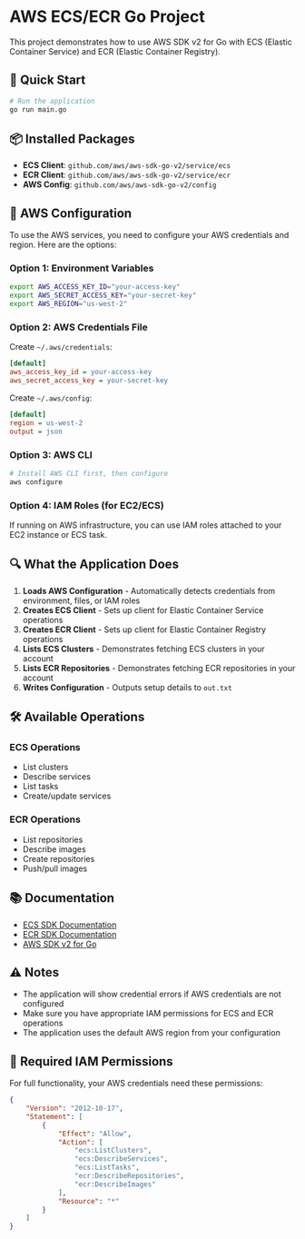 # AWS ECS/ECR Go Project

This project demonstrates how to use AWS SDK v2 for Go with ECS (Elastic Container Service) and ECR (Elastic Container Registry).

## 🚀 Quick Start

```bash
# Run the application
go run main.go
```

## 📦 Installed Packages

- **ECS Client**: `github.com/aws/aws-sdk-go-v2/service/ecs`
- **ECR Client**: `github.com/aws/aws-sdk-go-v2/service/ecr`
- **AWS Config**: `github.com/aws/aws-sdk-go-v2/config`

## 🔧 AWS Configuration

To use the AWS services, you need to configure your AWS credentials and region. Here are the options:

### Option 1: Environment Variables
```bash
export AWS_ACCESS_KEY_ID="your-access-key"
export AWS_SECRET_ACCESS_KEY="your-secret-key"
export AWS_REGION="us-west-2"
```

### Option 2: AWS Credentials File
Create `~/.aws/credentials`:
```ini
[default]
aws_access_key_id = your-access-key
aws_secret_access_key = your-secret-key
```

Create `~/.aws/config`:
```ini
[default]
region = us-west-2
output = json
```

### Option 3: AWS CLI
```bash
# Install AWS CLI first, then configure
aws configure
```

### Option 4: IAM Roles (for EC2/ECS)
If running on AWS infrastructure, you can use IAM roles attached to your EC2 instance or ECS task.

## 🔍 What the Application Does

1. **Loads AWS Configuration** - Automatically detects credentials from environment, files, or IAM roles
2. **Creates ECS Client** - Sets up client for Elastic Container Service operations
3. **Creates ECR Client** - Sets up client for Elastic Container Registry operations
4. **Lists ECS Clusters** - Demonstrates fetching ECS clusters in your account
5. **Lists ECR Repositories** - Demonstrates fetching ECR repositories in your account
6. **Writes Configuration** - Outputs setup details to `out.txt`

## 🛠️ Available Operations

### ECS Operations
- List clusters
- Describe services
- List tasks
- Create/update services

### ECR Operations
- List repositories
- Describe images
- Create repositories
- Push/pull images

## 📚 Documentation

- [ECS SDK Documentation](https://pkg.go.dev/github.com/aws/aws-sdk-go-v2/service/ecs)
- [ECR SDK Documentation](https://pkg.go.dev/github.com/aws/aws-sdk-go-v2/service/ecr)
- [AWS SDK v2 for Go](https://aws.github.io/aws-sdk-go-v2/docs/)

## ⚠️ Notes

- The application will show credential errors if AWS credentials are not configured
- Make sure you have appropriate IAM permissions for ECS and ECR operations
- The application uses the default AWS region from your configuration

## 🔐 Required IAM Permissions

For full functionality, your AWS credentials need these permissions:

```json
{
    "Version": "2012-10-17",
    "Statement": [
        {
            "Effect": "Allow",
            "Action": [
                "ecs:ListClusters",
                "ecs:DescribeServices",
                "ecs:ListTasks",
                "ecr:DescribeRepositories",
                "ecr:DescribeImages"
            ],
            "Resource": "*"
        }
    ]
}
``` 